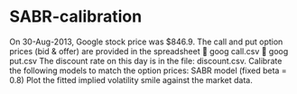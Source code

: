 # SABR-calibration
On 30-Aug-2013, Google stock price was $846.9. The call and put option prices (bid & offer) are provided in the spreadsheet
 goog call.csv
 goog put.csv
The discount rate on this day is in the file: discount.csv.
Calibrate the following models to match the option prices: SABR model (fixed beta = 0.8)
Plot the fitted implied volatility smile against the market data.
